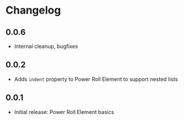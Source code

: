 # Changelog

## 0.0.6

- Internal cleanup, bugfixes

## 0.0.2

- Adds `indent` property to Power Roll Element to support nested lists

## 0.0.1

- Initial release: Power Roll Element basics

